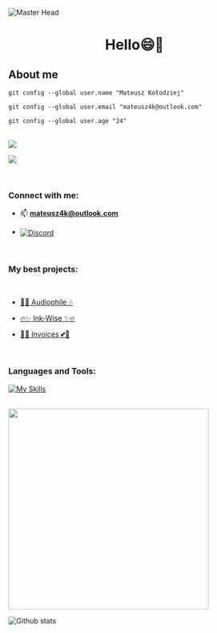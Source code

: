 ![Master Head](https://img.freepik.com/free-vector/sunset-landscape-with-lake-clouds-red-sky-silhouettes-hills-trees-coast_107791-4670.jpg?w=1380&t=st=1688898800~exp=1688899400~hmac=3bad38351a9d89c8e574e511289be7221639568a4abcc19e4c882a1cb0e742a8)
<h1 align="center">Hello😄👋</h1>

<h2>About me</h2>

`git config --global user.name "Mateusz Kołodziej"`

`git config --global user.email "mateusz4k@outlook.com"`

`git config --global user.age "24"`
 
 

<br />

<a href="https://github.com/F4eNn/github-profile-views-counter">
    <img src="https://komarev.com/ghpvc/?username=F4eNn&style=for-the-badge&color=blueviolet">
</a>



[Ÿ HŸPE]: https://yhype.me
[GitHub Profile Views Counter]: https://github.com/F4eNn/github-profile-views-counter

![](https://hit.yhype.me/github/profile?user_id=1849174)
   
<br /> 

<h3 align="left">Connect with me:</h3>

- 📫 **mateusz4k@outlook.com**

- <a href="https://discord.com/users/992404385705513010">
  <img align="center" src="https://img.shields.io/badge/Discord-5865F2?style=for-the-badge&logo=discord&logoColor=white" alt="Discord" />
</a>
</br>

<h3>My best projects:</h3>

</br>

 - <p><a href="https://github.com/F4eNn/Audiophile" target="_blank">🎵🎶 Audiophile 🎶</a></p>
 - <p ><a target="_blank" href="https://ink-wise.vercel.app/">🔥✨ Ink-Wise ✨🔥</a></p>
 - <p ><a target="_blank" href="https://invoices-eight.vercel.app/register?mode=login">🎉💕 Invoices 💕🎉</a></p>

</br>

<h3 align="left">Languages and Tools:</h3>


[![My Skills](https://skillicons.dev/icons?i=sass,react,nextjs,firebase,git,gulp,js,ts,express,redux,pinia,mongodb,vue,tailwind,nodejs,linux,prisma,mysql&perline=7)](https://skillicons.dev)

<br />

<img width='400px' src='https://github-readme-stats-sigma-five.vercel.app/api/top-langs/?username=f4enn&layout=compact' />

![Github stats](https://github-readme-stats-sigma-five.vercel.app/api?username=f4enn&show_icons=true)




 

 



